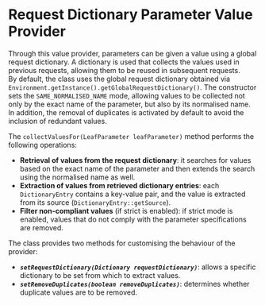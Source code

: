 # Request Dictionary Parameter Value Provider
Through this value provider, parameters can be given a value using a global request dictionary. A dictionary is used that collects the values used in previous requests, allowing them to be reused in subsequent requests.  
By default, the class uses the global request dictionary obtained via ```Environment.getInstance().getGlobalRequestDictionary()```. The constructor sets the ```SAME_NORMALISED_NAME``` mode, allowing values to be collected not only by the exact name of the parameter, but also by its normalised name. In addition, the removal of duplicates is activated by default to avoid the inclusion of redundant values. 

The ```collectValuesFor(LeafParameter leafParameter)``` method performs the following operations: 
- **Retrieval of values from the request dictionary**: it searches for values based on the exact name of the parameter and then extends the search using the normalised name as well.
- **Extraction of values from retrieved dictionary entries**: each ```DictionaryEntry``` contains a key-value pair, and the value is extracted from its source (```DictionaryEntry::getSource```). 
- **Filter non-compliant values** (if strict is enabled): if strict mode is enabled, values that do not comply with the parameter specifications are removed. 

The class provides two methods for customising the behaviour of the provider: 
- ***```setRequestDictionary(Dictionary requestDictionary)```***: allows a specific dictionary to be set from which to extract values.   
- ***```setRemoveDuplicates(boolean removeDuplicates)```***: determines whether duplicate values are to be removed. 